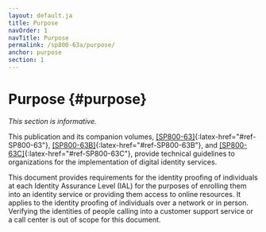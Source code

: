 ```yaml
---
layout: default.ja
title: Purpose
navOrder: 1
navTitle: Purpose
permalink: /sp800-63a/purpose/
anchor: purpose
section: 1
---
```


# Purpose {#purpose}

_This section is informative._

This publication and its companion volumes, [[SP800-63]](../_sp800-63/sec1_purpose.md#purpose){:latex-href="#ref-SP800-63"}, [[SP800-63B]](../_sp800-63b/sec1_purpose.md#purpose){:latex-href="#ref-SP800-63B"}, and [[SP800-63C]](../_sp800-63c/sec1_purpose.md#purpose){:latex-href="#ref-SP800-63C"}, provide technical guidelines to organizations for the implementation of digital identity services.

This document provides requirements for the identity proofing of individuals at each Identity Assurance Level (IAL) for the purposes of enrolling them into an identity service or providing them access to online resources.  It applies to the identity proofing of individuals over a network or in person.  Verifying the identities of people calling into a customer support service or a call center is out of scope for this document.
